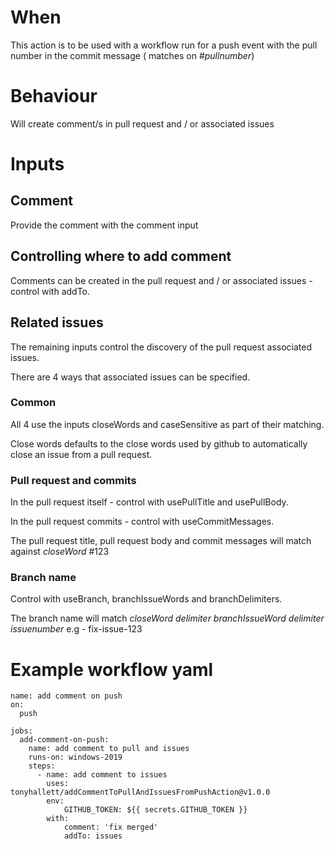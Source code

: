 # When
This action is to be used with a workflow run for a push event with the pull number in the
commit message ( matches on #*pullnumber*)

# Behaviour
Will create comment/s in pull request and / or associated issues

# Inputs

## Comment
Provide the comment with the comment input

## Controlling where to add comment

Comments can be created in the pull request and / or associated issues - control with addTo.

## Related issues

The remaining inputs control the discovery of the pull request associated issues.

There are 4 ways that associated issues can be specified.
### Common

All 4 use the inputs closeWords and caseSensitive as part of their matching.  

Close words defaults to the close words used by github to automatically close an issue from a pull request.
### Pull request and commits

In the pull request itself - control with usePullTitle and usePullBody.

In the pull request commits - control with useCommitMessages.

The pull request title, pull request body and commit messages will match against *closeWord* #123

### Branch name

Control with useBranch, branchIssueWords and branchDelimiters.


The branch name will match *closeWord* *delimiter* *branchIssueWord* *delimiter* *issuenumber* e.g - fix-issue-123



# Example workflow yaml
```
name: add comment on push
on:
  push

jobs:
  add-comment-on-push:
    name: add comment to pull and issues
    runs-on: windows-2019
    steps:
      - name: add comment to issues
        uses: tonyhallett/addCommentToPullAndIssuesFromPushAction@v1.0.0
        env:
            GITHUB_TOKEN: ${{ secrets.GITHUB_TOKEN }}
        with:
            comment: 'fix merged'
            addTo: issues
```
      

